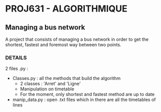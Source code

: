 # PROJ631 - ALGORITHMIQUE 

## Managing a bus network
A project that consists of managing a bus network in order to get the shortest, fastest and foremost way between two points.        

### DETAILS  
2 files .py :
* Classes.py : all the methods that build the algorithm
  * 2 classes : 'Arret' and 'Ligne' 
  * Manipulation on timetable
  * For the moment, only shortest and fastest method are up to date
* manip_data.py : open .txt files which in there are all the timetables of lines

 
